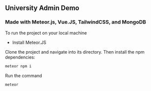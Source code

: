 ## University Admin Demo

### Made with Meteor.js, Vue.JS, TailwindCSS, and MongoDB

To run the project on your local machine

- Install Meteor.JS

Clone the project and navigate into its directory. Then install the npm dependencies:

```bash
meteor npm i
```

Run the command

```bash
meteor
```

